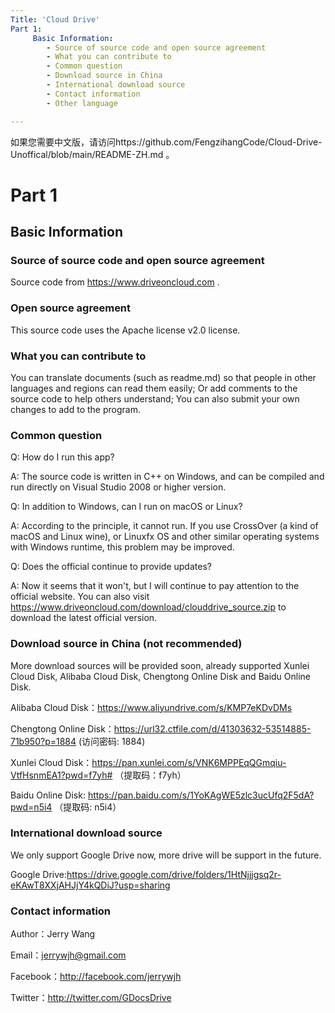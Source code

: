 ```yaml
---
Title: 'Cloud Drive'
Part 1:
     Basic Information:
        - Source of source code and open source agreement
        - What you can contribute to
        - Common question
        - Download source in China
        - International download source
        - Contact information
        - Other language

---
```

如果您需要中文版，请访问https://github.com/FengzihangCode/Cloud-Drive-Unoffical/blob/main/README-ZH.md 。
# Part 1

## Basic Information


### Source of source code and open source agreement
Source code from https://www.driveoncloud.com . 

### Open source agreement
This source code uses the Apache license v2.0 license.

### What you can contribute to
You can translate documents (such as readme.md) so that people in other languages and regions can read them easily; Or add comments to the source code to help others understand; You can also submit your own changes to add to the program.


### Common question
Q: How do I run this app?

A: The source code is written in C++ on Windows, and can be compiled and run directly on Visual Studio 2008 or higher version.



Q: In addition to Windows, can I run on macOS or Linux?

A: According to the principle, it cannot run. If you use CrossOver (a kind of macOS and Linux wine), or Linuxfx OS and other similar operating systems with Windows runtime, this problem may be improved.



Q: Does the official continue to provide updates?

A: Now it seems that it won't, but I will continue to pay attention to the official website. You can also visit https://www.driveoncloud.com/download/clouddrive_source.zip to download the latest official version.


### Download source in China (not recommended)
More download sources will be provided soon, already supported Xunlei Cloud Disk, Alibaba Cloud Disk, Chengtong Online Disk and Baidu Online Disk.

Alibaba Cloud Disk：https://www.aliyundrive.com/s/KMP7eKDvDMs

Chengtong Online Disk：https://url32.ctfile.com/d/41303632-53514885-71b950?p=1884 (访问密码: 1884)

Xunlei Cloud Disk：https://pan.xunlei.com/s/VNK6MPPEqQGmqiu-VtfHsnmEA1?pwd=f7yh# （提取码：f7yh）

Baidu Online Disk: https://pan.baidu.com/s/1YoKAgWE5zlc3ucUfq2F5dA?pwd=n5i4 （提取码: n5i4）

### International download source
We only support Google Drive now, more drive will be support in the future.

Google Drive:https://drive.google.com/drive/folders/1HtNjjjgsq2r-eKAwT8XXjAHJjY4kQDiJ?usp=sharing

### Contact information
Author：Jerry Wang

Email：jerrywjh@gmail.com

Facebook：http://facebook.com/jerrywjh

Twitter：http://twitter.com/GDocsDrive

